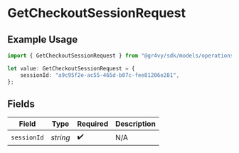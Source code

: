 # GetCheckoutSessionRequest

## Example Usage

```typescript
import { GetCheckoutSessionRequest } from "@gr4vy/sdk/models/operations";

let value: GetCheckoutSessionRequest = {
    sessionId: "a9c95f2e-ac55-465d-b07c-fee81206e281",
};
```

## Fields

| Field              | Type               | Required           | Description        |
| ------------------ | ------------------ | ------------------ | ------------------ |
| `sessionId`        | *string*           | :heavy_check_mark: | N/A                |